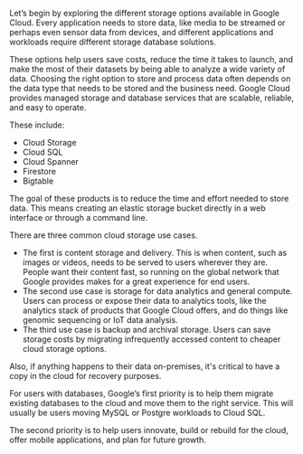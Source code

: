 Let’s begin by exploring the different storage options available in Google Cloud.
Every application needs to store data, like media to be streamed or perhaps even sensor
data from devices, and different applications and workloads require different storage database
solutions.

These options help users save costs, reduce the time it takes to launch, and make the
most of their datasets by being able to analyze a wide variety of data.
Choosing the right option to store and process data often depends on the data type that needs
to be stored and the business need.
Google Cloud provides managed storage and database services that are scalable, reliable,
and easy to operate.

These include: 
- Cloud Storage
- Cloud SQL 
- Cloud Spanner
- Firestore
- Bigtable

The goal of these products is to reduce the time and effort needed to store data.
This means creating an elastic storage bucket directly in a web interface or through a command
line.

There are three common cloud storage use cases.
- The first is content storage and delivery.
This is when content, such as images or videos, needs to be served to users wherever they
are.
People want their content fast, so running on the global network that Google provides
makes for a great experience for end users.
- The second use case is storage for data analytics and general compute.
Users can process or expose their data to analytics tools, like the analytics stack
of products that Google Cloud offers, and do things like genomic sequencing or IoT data
analysis.
- The third use case is backup and archival storage.
Users can save storage costs by migrating infrequently accessed content to cheaper cloud
storage options.

Also, if anything happens to their data on-premises, it's critical to have a copy in the cloud
for recovery purposes.

For users with databases, Google’s first priority is to help them migrate existing
databases to the cloud and move them to the right service.
This will usually be users moving MySQL or Postgre workloads to Cloud SQL.

The second priority is to help users innovate, build or rebuild for the cloud, offer mobile
applications, and plan for future growth.
